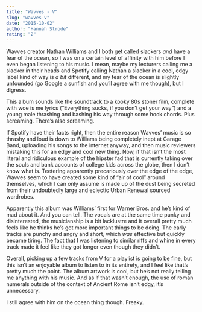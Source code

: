 ```yaml
---
title: "Wavves - V"
slug: "wavves-v"
date: "2015-10-02"
author: "Hannah Strode"
rating: "2"
---
```


Wavves creator Nathan Williams and I both get called slackers _and_ have a fear of the ocean, so I was on a certain level of affinity with him before I even began listening to his music. I mean, maybe my lecturers calling me a slacker in their heads and Spotify calling Nathan a slacker in a cool, edgy label kind of way is _a_ _bit_ different, and my fear of the ocean is slightly unfounded (go Google a sunfish and you’ll agree with me though), but I digress.

This album sounds like the soundtrack to a kooky 80s stoner film, complete with woe is me lyrics (“Everything sucks, if you don’t get your way”) and a young male thrashing and bashing his way through some hook chords. Plus screaming. There’s also screaming.

If Spotify have their facts right, then the entire reason Wavves’ music is so thrashy and loud is down to Williams being completely inept at Garage Band, uploading his songs to the internet anyway, and then music reviewers mistaking this for an edgy and cool new thing. Now, if that isn’t the most literal and ridiculous example of the hipster fad that is currently taking over the souls and bank accounts of college kids across the globe, then I don’t know what is. Teetering apparently precariously over the edge of the edge, Wavves seem to have created some kind of “air of cool” around themselves, which I can only assume is made up of the dust being secreted from their undoubtedly large and eclectic Urban Renewal sourced wardrobes.

Apparently this album was Williams’ first for Warner Bros. and he’s kind of mad about it. And you can tell. The vocals are at the same time punky and disinterested, the musicianship is a bit lacklustre and it overall pretty much feels like he thinks he’s got more important things to be doing. The early tracks are punchy and angry and short, which _was_ effective but quickly became tiring. The fact that I was listening to similar riffs and whine in every track made it feel like they got longer even though they didn’t.

Overall, picking up a few tracks from V for a playlist is going to be fine, but this isn’t an enjoyable album to listen to in its entirety, and I feel like that’s pretty much the point. The album artwork is cool, but he’s not really telling me anything with his music. And as if that wasn’t enough, the use of roman numerals outside of the context of Ancient Rome isn’t edgy, it’s unnecessary.

I still agree with him on the ocean thing though. Freaky.
